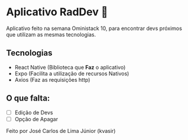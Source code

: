 # Aplicativo RadDev 🚀

Aplicativo feito na semana Oministack 10, para encontrar devs próximos que utilizam as mesmas tecnologias.

## Tecnologias

- React Native (Biblioteca que **Faz** o aplicativo)
- Expo (Facilita a utilização de recursos Nativos)
- Axios (Faz as requisições http)

## O que falta:

- [ ] Edição de Devs
- [ ] Opção de Apagar

Feito por José Carlos de Lima Júnior (kvasir)
